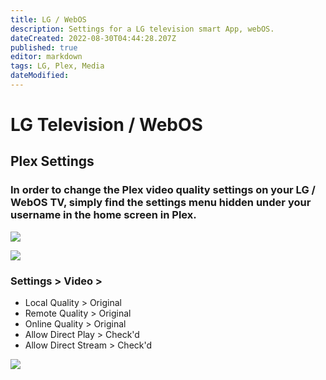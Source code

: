 ```yaml
---
title: LG / WebOS
description: Settings for a LG television smart App, webOS.
dateCreated: 2022-08-30T04:44:28.207Z
published: true
editor: markdown
tags: LG, Plex, Media
dateModified: 
---
```

# LG Television / WebOS

## Plex Settings

### In order to change the Plex video quality settings on your LG / WebOS TV, simply find the settings menu hidden under your username in the home screen in Plex.

![](https://mediaclients.wiki/client%20screen%20shots/xbox/xboxmenu.png)

![](https://mediaclients.wiki/client%20screen%20shots/xbox/xboxsettingsbutton.png)

### Settings > Video >

-   Local Quality > Original
-   Remote Quality > Original
-   Online Quality > Original
-   Allow Direct Play > Check'd
-   Allow Direct Stream > Check'd

![](https://mediaclients.wiki/client%20screen%20shots/xbox/xboxsettings.png)
